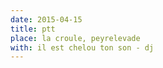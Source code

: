 ```yaml
---
date: 2015-04-15
title: ptt
place: la croule, peyrelevade 
with: il est chelou ton son - dj
---
```

